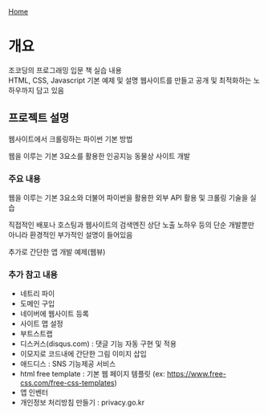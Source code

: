 [Home](../README.md)

# 개요

조코딩의 프로그래밍 입문 책 실습 내용<br>
HTML, CSS, Javascript 기본 예제 및 설명
웹사이트를 만들고 공개 및 최적화하는 노하우까지 담고 있음

## 프로젝트 설명
웹사이트에서 크롤링하는 파이썬 기본 방법

웹을 이루는 기본 3요소를 활용한 인공지능 동물상 사이트 개발

### 주요 내용
 웹을 이루는 기본 3요소와 더불어 파이썬을 활용한 외부 API 활용 및 크롤링 기술을 실습 

 직접적인 배포나 호스팅과 웹사이트의 검색엔진 상단 노출 노하우 등의 단순 개발뿐만 아니라 환경적인 부가적인 설명이 들어있음

 추가로 간단한 앱 개발 예제(웹뷰)

### 추가 참고 내용
- 네트리 파이
- 도메인 구입
- 네이버에 웹사이트 등록
- 사이트 맵 설정
- 부트스트랩
- 디스커스(disqus.com) : 댓글 기능 자동 구현 및 적용
- 이모지로 코드내에 간단한 그림 이미지 삽입
- 애드디스 : SNS 기능제공 서비스
- html free template : 기본 웹 페이지 템플릿 (ex: https://www.free-css.com/free-css-templates)
- 앱 인벤터
- 개인정보 처리방침 만들기 : privacy.go.kr